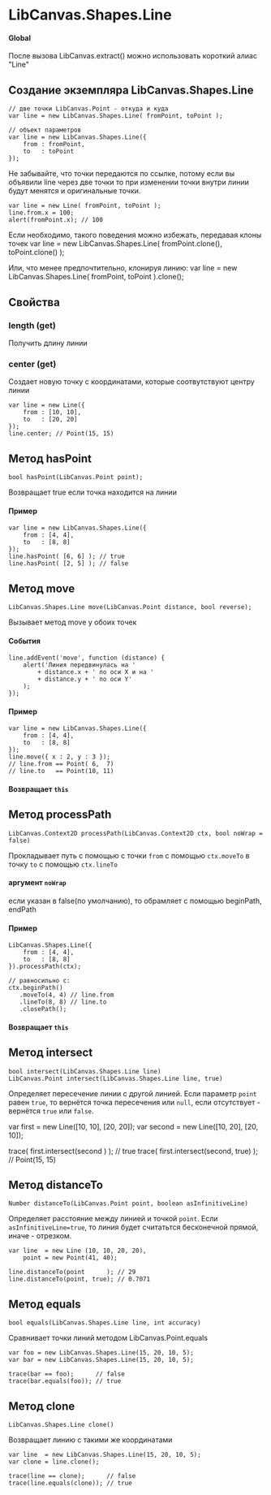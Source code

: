 LibCanvas.Shapes.Line
=====================

#### Global

После вызова LibCanvas.extract() можно использовать короткий алиас "Line"

## Создание экземпляра LibCanvas.Shapes.Line

	// две точки LibCanvas.Point - откуда и куда
	var line = new LibCanvas.Shapes.Line( fromPoint, toPoint );

	// объект параметров
	var line = new LibCanvas.Shapes.Line({
		from : fromPoint,
		to   : toPoint
	});

Не забывайте, что точки передаются по ссылке, потому если вы объявили line через две точки то при изменении точки внутри линии будут менятся и оригинальные точки.

	var line = new Line( fromPoint, toPoint );
	line.from.x = 100;
	alert(fromPoint.x); // 100

Если необходимо, такого поведения можно избежать, передавая клоны точек
	var line = new LibCanvas.Shapes.Line( fromPoint.clone(), toPoint.clone() );

Или, что менее предпочтительно, клонируя линию:
	var line = new LibCanvas.Shapes.Line( fromPoint, toPoint ).clone();

## Свойства

### length (get)
Получить длину линии

### center (get)
Создает новую точку с координатами, которые соотвутствуют центру линии

	var line = new Line({
		from : [10, 10],
		to   : [20, 20]
	});
	line.center; // Point(15, 15)


## Метод hasPoint

	bool hasPoint(LibCanvas.Point point);

Возвращает true если точка находится на линии

#### Пример
	var line = new LibCanvas.Shapes.Line({
		from : [4, 4],
		to   : [8, 8]
	});
	line.hasPoint( [6, 6] ); // true
	line.hasPoint( [2, 5] ); // false

## Метод move

	LibCanvas.Shapes.Line move(LibCanvas.Point distance, bool reverse);

Вызывает метод move у обоих точек

#### События
	line.addEvent('move', function (distance) {
		alert('Линия передвинулась на '
			+ distance.x + ' по оси X и на '
			+ distance.y + ' по оси Y'
		);
	});

#### Пример
	var line = new LibCanvas.Shapes.Line({
		from : [4, 4],
		to   : [8, 8]
	});
	line.move({ x : 2, y : 3 });
	// line.from == Point( 6,  7)
	// line.to   == Point(10, 11)

#### Возвращает `this`

## Метод processPath

	LibCanvas.Context2D processPath(LibCanvas.Context2D ctx, bool noWrap = false)

Прокладывает путь с помощью с точки `from` с помощью `ctx.moveTo` в точку `to` с помощью `ctx.lineTo`

#### аргумент `noWrap`
если указан в false(по умолчанию), то обрамляет с помощью beginPath, endPath

#### Пример
	LibCanvas.Shapes.Line({
		from : [4, 4],
		to   : [8, 8]
	}).processPath(ctx);

	// равносильно c:
	ctx.beginPath()
	   .moveTo(4, 4) // line.from
	   .lineTo(8, 8) // line.to
	   .closePath();

#### Возвращает `this`

## Метод intersect

	bool intersect(LibCanvas.Shapes.Line line)
	LibCanvas.Point intersect(LibCanvas.Shapes.Line line, true)

Определяет пересечение линии с другой линией. Если параметр `point` равен `true`, то вернётся точка пересечения или `null`, если отсутствует - вернётся `true` или `false`.

   var first  = new Line([10, 10], [20, 20]);
   var second = new Line([10, 20], [20, 10]);

   trace( first.intersect(second      ) ); // true
   trace( first.intersect(second, true) ); // Point(15, 15)


## Метод distanceTo

	Number distanceTo(LibCanvas.Point point, boolean asInfinitiveLine)

Определяет расстояние между линией и точкой `point`. Если `asInfinitiveLine=true`, то линия будет считатьтся бесконечной прямой, иначе - отрезком.

	var line  = new Line (10, 10, 20, 20),
	    point = new Point(41, 40);

	line.distanceTo(point      ); // 29
	line.distanceTo(point, true); // 0.7071


## Метод equals
	bool equals(LibCanvas.Shapes.Line line, int accuracy)

Сравнивает точки линий методом LibCanvas.Point.equals

	var foo = new LibCanvas.Shapes.Line(15, 20, 10, 5);
	var bar = new LibCanvas.Shapes.Line(15, 20, 10, 5);

	trace(bar == foo);      // false
	trace(bar.equals(foo)); // true

## Метод clone
	LibCanvas.Shapes.Line clone()

Возвращает линию с такими же координатами

	var line  = new LibCanvas.Shapes.Line(15, 20, 10, 5);
	var clone = line.clone();

	trace(line == clone);      // false
	trace(line.equals(clone)); // true